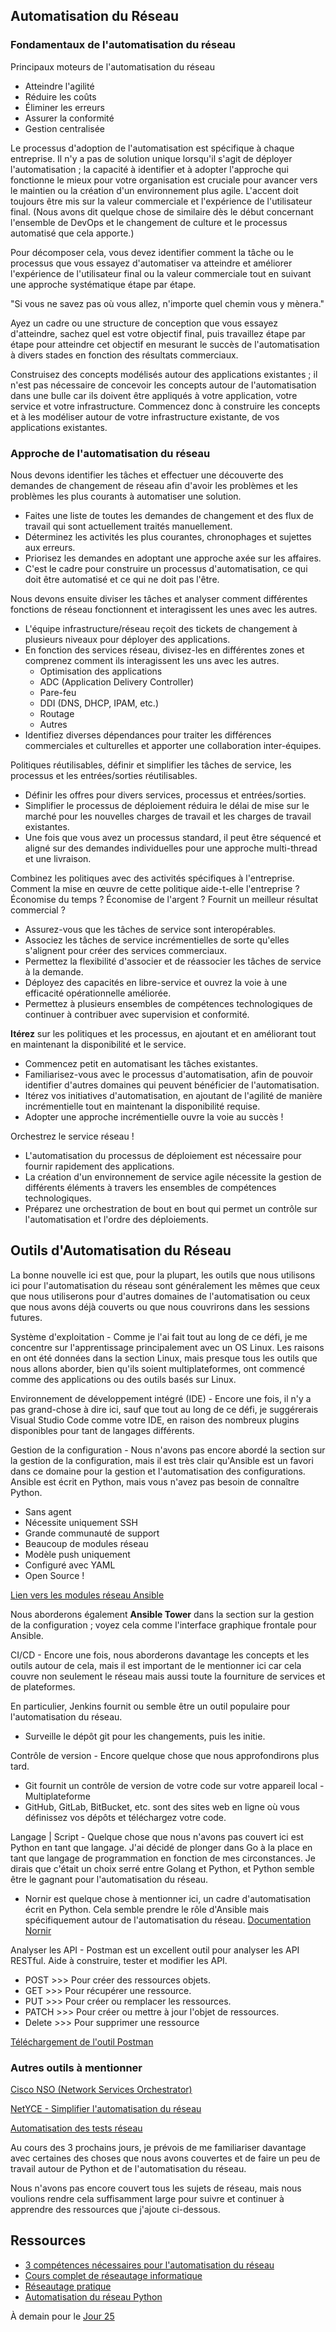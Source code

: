 ## Automatisation du Réseau

### Fondamentaux de l'automatisation du réseau

Principaux moteurs de l'automatisation du réseau

- Atteindre l'agilité
- Réduire les coûts
- Éliminer les erreurs
- Assurer la conformité
- Gestion centralisée

Le processus d'adoption de l'automatisation est spécifique à chaque entreprise. Il n'y a pas de solution unique lorsqu'il s'agit de déployer l'automatisation ; la capacité à identifier et à adopter l'approche qui fonctionne le mieux pour votre organisation est cruciale pour avancer vers le maintien ou la création d'un environnement plus agile. L'accent doit toujours être mis sur la valeur commerciale et l'expérience de l'utilisateur final. (Nous avons dit quelque chose de similaire dès le début concernant l'ensemble de DevOps et le changement de culture et le processus automatisé que cela apporte.)

Pour décomposer cela, vous devez identifier comment la tâche ou le processus que vous essayez d'automatiser va atteindre et améliorer l'expérience de l'utilisateur final ou la valeur commerciale tout en suivant une approche systématique étape par étape.

"Si vous ne savez pas où vous allez, n'importe quel chemin vous y mènera."

Ayez un cadre ou une structure de conception que vous essayez d'atteindre, sachez quel est votre objectif final, puis travaillez étape par étape pour atteindre cet objectif en mesurant le succès de l'automatisation à divers stades en fonction des résultats commerciaux.

Construisez des concepts modélisés autour des applications existantes ; il n'est pas nécessaire de concevoir les concepts autour de l'automatisation dans une bulle car ils doivent être appliqués à votre application, votre service et votre infrastructure. Commencez donc à construire les concepts et à les modéliser autour de votre infrastructure existante, de vos applications existantes.

### Approche de l'automatisation du réseau

Nous devons identifier les tâches et effectuer une découverte des demandes de changement de réseau afin d'avoir les problèmes et les problèmes les plus courants à automatiser une solution.

- Faites une liste de toutes les demandes de changement et des flux de travail qui sont actuellement traités manuellement.
- Déterminez les activités les plus courantes, chronophages et sujettes aux erreurs.
- Priorisez les demandes en adoptant une approche axée sur les affaires.
- C'est le cadre pour construire un processus d'automatisation, ce qui doit être automatisé et ce qui ne doit pas l'être.

Nous devons ensuite diviser les tâches et analyser comment différentes fonctions de réseau fonctionnent et interagissent les unes avec les autres.

- L'équipe infrastructure/réseau reçoit des tickets de changement à plusieurs niveaux pour déployer des applications.
- En fonction des services réseau, divisez-les en différentes zones et comprenez comment ils interagissent les uns avec les autres.
  - Optimisation des applications
  - ADC (Application Delivery Controller)
  - Pare-feu
  - DDI (DNS, DHCP, IPAM, etc.)
  - Routage
  - Autres
- Identifiez diverses dépendances pour traiter les différences commerciales et culturelles et apporter une collaboration inter-équipes.

Politiques réutilisables, définir et simplifier les tâches de service, les processus et les entrées/sorties réutilisables.

- Définir les offres pour divers services, processus et entrées/sorties.
- Simplifier le processus de déploiement réduira le délai de mise sur le marché pour les nouvelles charges de travail et les charges de travail existantes.
- Une fois que vous avez un processus standard, il peut être séquencé et aligné sur des demandes individuelles pour une approche multi-thread et une livraison.

Combinez les politiques avec des activités spécifiques à l'entreprise. Comment la mise en œuvre de cette politique aide-t-elle l'entreprise ? Économise du temps ? Économise de l'argent ? Fournit un meilleur résultat commercial ?

- Assurez-vous que les tâches de service sont interopérables.
- Associez les tâches de service incrémentielles de sorte qu'elles s'alignent pour créer des services commerciaux.
- Permettez la flexibilité d'associer et de réassocier les tâches de service à la demande.
- Déployez des capacités en libre-service et ouvrez la voie à une efficacité opérationnelle améliorée.
- Permettez à plusieurs ensembles de compétences technologiques de continuer à contribuer avec supervision et conformité.

**Itérez** sur les politiques et les processus, en ajoutant et en améliorant tout en maintenant la disponibilité et le service.

- Commencez petit en automatisant les tâches existantes.
- Familiarisez-vous avec le processus d'automatisation, afin de pouvoir identifier d'autres domaines qui peuvent bénéficier de l'automatisation.
- Itérez vos initiatives d'automatisation, en ajoutant de l'agilité de manière incrémentielle tout en maintenant la disponibilité requise.
- Adopter une approche incrémentielle ouvre la voie au succès !

Orchestrez le service réseau !

- L'automatisation du processus de déploiement est nécessaire pour fournir rapidement des applications.
- La création d'un environnement de service agile nécessite la gestion de différents éléments à travers les ensembles de compétences technologiques.
- Préparez une orchestration de bout en bout qui permet un contrôle sur l'automatisation et l'ordre des déploiements.

## Outils d'Automatisation du Réseau

La bonne nouvelle ici est que, pour la plupart, les outils que nous utilisons ici pour l'automatisation du réseau sont généralement les mêmes que ceux que nous utiliserons pour d'autres domaines de l'automatisation ou ceux que nous avons déjà couverts ou que nous couvrirons dans les sessions futures.

Système d'exploitation - Comme je l'ai fait tout au long de ce défi, je me concentre sur l'apprentissage principalement avec un OS Linux. Les raisons en ont été données dans la section Linux, mais presque tous les outils que nous allons aborder, bien qu'ils soient multiplateformes, ont commencé comme des applications ou des outils basés sur Linux.

Environnement de développement intégré (IDE) - Encore une fois, il n'y a pas grand-chose à dire ici, sauf que tout au long de ce défi, je suggérerais Visual Studio Code comme votre IDE, en raison des nombreux plugins disponibles pour tant de langages différents.

Gestion de la configuration - Nous n'avons pas encore abordé la section sur la gestion de la configuration, mais il est très clair qu'Ansible est un favori dans ce domaine pour la gestion et l'automatisation des configurations. Ansible est écrit en Python, mais vous n'avez pas besoin de connaître Python.

- Sans agent
- Nécessite uniquement SSH
- Grande communauté de support
- Beaucoup de modules réseau
- Modèle push uniquement
- Configuré avec YAML
- Open Source !

[Lien vers les modules réseau Ansible](https://docs.ansible.com/ansible/2.9/modules/list_of_network_modules.html)

Nous aborderons également **Ansible Tower** dans la section sur la gestion de la configuration ; voyez cela comme l'interface graphique frontale pour Ansible.

CI/CD - Encore une fois, nous aborderons davantage les concepts et les outils autour de cela, mais il est important de le mentionner ici car cela couvre non seulement le réseau mais aussi toute la fourniture de services et de plateformes.

En particulier, Jenkins fournit ou semble être un outil populaire pour l'automatisation du réseau.

- Surveille le dépôt git pour les changements, puis les initie.

Contrôle de version - Encore quelque chose que nous approfondirons plus tard.

- Git fournit un contrôle de version de votre code sur votre appareil local - Multiplateforme
- GitHub, GitLab, BitBucket, etc. sont des sites web en ligne où vous définissez vos dépôts et téléchargez votre code.

Langage | Script - Quelque chose que nous n'avons pas couvert ici est Python en tant que langage. J'ai décidé de plonger dans Go à la place en tant que langage de programmation en fonction de mes circonstances. Je dirais que c'était un choix serré entre Golang et Python, et Python semble être le gagnant pour l'automatisation du réseau.

- Nornir est quelque chose à mentionner ici, un cadre d'automatisation écrit en Python. Cela semble prendre le rôle d'Ansible mais spécifiquement autour de l'automatisation du réseau. [Documentation Nornir](https://nornir.readthedocs.io/en/latest/)

Analyser les API - Postman est un excellent outil pour analyser les API RESTful. Aide à construire, tester et modifier les API.

- POST >>> Pour créer des ressources objets.
- GET >>> Pour récupérer une ressource.
- PUT >>> Pour créer ou remplacer les ressources.
- PATCH >>> Pour créer ou mettre à jour l'objet de ressources.
- Delete >>> Pour supprimer une ressource

[Téléchargement de l'outil Postman](https://www.postman.com/downloads/)

### Autres outils à mentionner

[Cisco NSO (Network Services Orchestrator)](https://www.cisco.com/c/en/us/products/cloud-systems-management/network-services-orchestrator/index.html)

[NetYCE - Simplifier l'automatisation du réseau](https://netyce.com/)

[Automatisation des tests réseau](https://pubhub.devnetcloud.com/media/genie-feature-browser/docs/#/)

Au cours des 3 prochains jours, je prévois de me familiariser davantage avec certaines des choses que nous avons couvertes et de faire un peu de travail autour de Python et de l'automatisation du réseau.

Nous n'avons pas encore couvert tous les sujets de réseau, mais nous voulions rendre cela suffisamment large pour suivre et continuer à apprendre des ressources que j'ajoute ci-dessous.

## Ressources

- [3 compétences nécessaires pour l'automatisation du réseau](https://www.youtube.com/watch?v=KhiJ7Fu9kKA&list=WL&index=122&t=89s)
- [Cours complet de réseautage informatique](https://www.youtube.com/watch?v=IPvYjXCsTg8)
- [Réseautage pratique](http://www.practicalnetworking.net/)
- [Automatisation du réseau Python](https://www.youtube.com/watch?v=xKPzLplPECU&list=WL&index=126)

À demain pour le [Jour 25](day25.md)